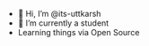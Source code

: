 - 👋 Hi, I’m @its-uttkarsh
- 🌱 I’m currently a student 
- Learning things via Open Source 


<!---
its-uttkarsh/its-uttkarsh is a ✨ special ✨ repository because its `README.md` (this file) appears on your GitHub profile.
You can click the Preview link to take a look at your changes.
--->
